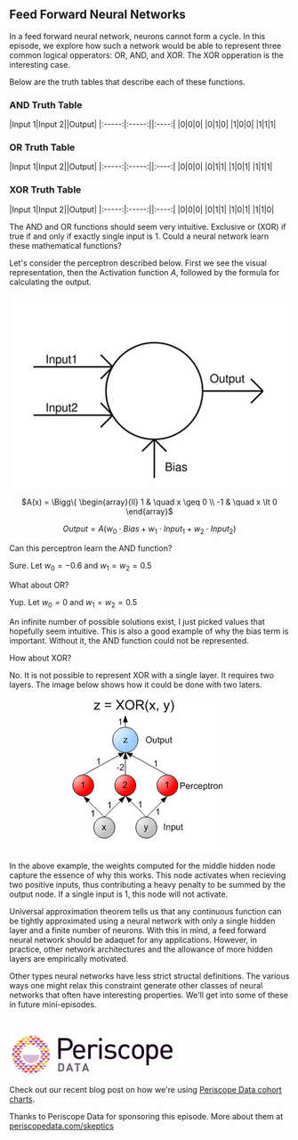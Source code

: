 ## Feed Forward Neural Networks

In a feed forward neural network, neurons cannot form a cycle.  In this episode, we explore how such a network would be able to represent three common logical opperators: OR, AND, and XOR.  The XOR opperation is the interesting case.

Below are the truth tables that describe each of these functions.


### AND Truth Table

|Input 1|Input 2||Output|
|:-----:|:-----:||:----:|
|0|0|0|
|0|1|0|
|1|0|0|
|1|1|1|


### OR Truth Table

|Input 1|Input 2||Output|
|:-----:|:-----:||:----:|
|0|0|0|
|0|1|1|
|1|0|1|
|1|1|1|


### XOR Truth Table

|Input 1|Input 2||Output|
|:-----:|:-----:||:----:|
|0|0|0|
|0|1|1|
|1|0|1|
|1|1|0|

The AND and OR functions should seem very intuitive.  Exclusive or (XOR) if true if and only if exactly single input is 1.  Could a neural network learn these mathematical functions?

Let's consider the perceptron described below.  First we see the visual representation, then the Activation function $A$, followed by the formula for calculating the output.

<center>

<img src="src-feed-forward-neural-networks/img1.svg" />

$A(x) = \Bigg\{ \begin{array}{ll} 1 & \quad x \geq 0 \\ -1 & \quad x \lt 0 \end{array}$

$Output = A(w_0 \cdot Bias + w_1 \cdot Input_1 + w_2 \cdot Input_2)$

</center>

Can this perceptron learn the AND function?

Sure.  Let $w_0 = -0.6$ and $w_1 = w_2 = 0.5$

What about OR?

Yup.  Let $w_0 = 0$ and $w_1 = w_2 = 0.5$

An infinite number of possible solutions exist, I just picked values that hopefully seem intuitive.  This is also a good example of why the bias term is important.  Without it, the AND function could not be represented.

How about XOR?

No.  It is not possible to represent XOR with a single layer.  It requires two layers.  The image below shows how it could be done with two laters.

<center>
<img src="src-feed-forward-neural-networks/XOR_perceptron_net.png" />
</center>

In the above example, the weights computed for the middle hidden node capture the essence of why this works.  This node activates when recieving two positive inputs, thus contributing a heavy penalty to be summed by the output node.  If a single input is 1, this node will not activate.

Universal approximation theorem tells us that any continuous function can be tightly approximated using a neural network with only a single hidden layer and a finite number of neurons.  With this in mind, a feed forward neural network should be adaquet for any applications.  However, in practice, other network architectures and the allowance of more hidden layers are empirically motivated.

Other types neural networks have less strict structal definitions.  The various ways one might relax this constraint generate other classes of neural networks that often have interesting properties.  We'll get into some of these in future mini-episodes.

<br/>

<a href="https://www.periscopedata.com/skeptics"><img alt="Periscope Data" src="src-data-provenance-and-reproducibility-with-pachyderm/periscope-data.jpg" /></a>

Check out our recent blog post on how we're using [Periscope Data cohort charts](/blog/sponsored/2017/periscope-data-cohort-charts).

Thanks to Periscope Data for sponsoring this episode.  More about them at [periscopedata.com/skeptics](https://www.periscopedata.com/skeptics)


